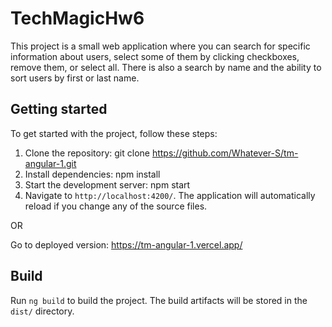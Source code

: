# TechMagicHw6

This project is a small web application where you can search for specific information about users, select some of them by clicking checkboxes, remove them, or select all. There is also a search by name and the ability to sort users by first or last name.

## Getting started
To get started with the project, follow these steps:

1. Clone the repository: git clone https://github.com/Whatever-S/tm-angular-1.git
2. Install dependencies: npm install
3. Start the development server: npm start
4. Navigate to `http://localhost:4200/`. The application will automatically reload if you change any of the source files.

OR

Go to deployed version: https://tm-angular-1.vercel.app/

## Build

Run `ng build` to build the project. The build artifacts will be stored in the `dist/` directory.

